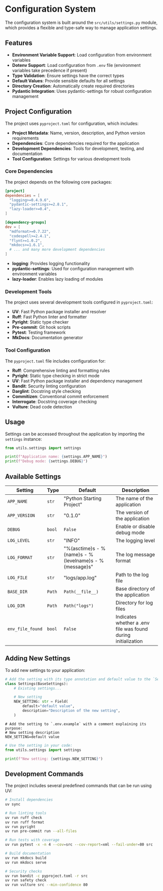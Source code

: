 # Configuration System

The configuration system is built around the `src/utils/settings.py` module, which provides a flexible and type-safe way to manage application settings.

## Features

- **Environment Variable Support**: Load configuration from environment variables
- **Dotenv Support**: Load configuration from `.env` file (environment variables take precedence if present)
- **Type Validation**: Ensure settings have the correct types
- **Default Values**: Provide sensible defaults for all settings
- **Directory Creation**: Automatically create required directories
- **Pydantic Integration**: Uses pydantic-settings for robust configuration management

## Project Configuration

The project uses `pyproject.toml` for configuration, which includes:

- **Project Metadata**: Name, version, description, and Python version requirements
- **Dependencies**: Core dependencies required for the application
- **Development Dependencies**: Tools for development, testing, and documentation
- **Tool Configuration**: Settings for various development tools

### Core Dependencies

The project depends on the following core packages:

```toml
[project]
dependencies = [
  "logging>=0.4.9.6",
  "pydantic-settings>=2.8.1",
  "lazy-loader>=0.4",
]

[dependency-groups]
dev = [
  "mdformat>=0.7.22",
  "codespell>=2.4.1",
  "flynt>=1.0.2",
  "mkdocs>=1.6.1",
  # ... and many more development dependencies
]
```

- **logging**: Provides logging functionality
- **pydantic-settings**: Used for configuration management with environment variables
- **lazy-loader**: Enables lazy loading of modules

### Development Tools

The project uses several development tools configured in `pyproject.toml`:

- **UV**: Fast Python package installer and resolver
- **Ruff**: Fast Python linter and formatter
- **Pyright**: Static type checker
- **Pre-commit**: Git hook scripts
- **Pytest**: Testing framework
- **MkDocs**: Documentation generator

### Tool Configuration

The `pyproject.toml` file includes configuration for:

- **Ruff**: Comprehensive linting and formatting rules
- **Pyright**: Static type checking in strict mode
- **UV**: Fast Python package installer and dependency management
- **Bandit**: Security linting configuration
- **Darglint**: Docstring style checking
- **Commitizen**: Conventional commit enforcement
- **Interrogate**: Docstring coverage checking
- **Vulture**: Dead code detection

## Usage

Settings can be accessed throughout the application by importing the `settings` instance:

```python
from utils.settings import settings

print(f"Application name: {settings.APP_NAME}")
print(f"Debug mode: {settings.DEBUG}")
```

## Available Settings

| Setting          | Type   | Default                                                | Description                                                   |
| ---------------- | ------ | ------------------------------------------------------ | ------------------------------------------------------------- |
| `APP_NAME`       | `str`  | "Python Starting Project"                              | The name of the application                                   |
| `APP_VERSION`    | `str`  | "0.1.0"                                                | The version of the application                                |
| `DEBUG`          | `bool` | `False`                                                | Enable or disable debug mode                                  |
| `LOG_LEVEL`      | `str`  | "INFO"                                                 | The logging level                                             |
| `LOG_FORMAT`     | `str`  | "%(asctime)s - %(name)s - %(levelname)s - %(message)s" | The log message format                                        |
| `LOG_FILE`       | `str`  | "logs/app.log"                                         | Path to the log file                                          |
| `BASE_DIR`       | `Path` | `Path(__file__)`                                       | Base directory of the application                             |
| `LOG_DIR`        | `Path` | `Path("logs")`                                         | Directory for log files                                       |
| `env_file_found` | `bool` | `False`                                                | Indicates whether a .env file was found during initialization |

## Adding New Settings

To add new settings to your application:

```python
# Add the setting with its type annotation and default value to the `Settings` class in `src/utils/settings.py`:
class Settings(BaseSettings):
    # Existing settings...

    # New setting
    NEW_SETTING: str = Field(
        default="default value",
        description="Description of the new setting",
    )
```

```
# Add the setting to `.env.example` with a comment explaining its purpose:
# New setting description
NEW_SETTING=default value
```

```python
# Use the setting in your code:
from utils.settings import settings

print(f"New setting: {settings.NEW_SETTING}")
```

## Development Commands

The project includes several predefined commands that can be run using UV:

```bash
# Install dependencies
uv sync

# Run linting tools
uv run ruff check
uv run ruff format
uv run pyright
uv run pre-commit run --all-files

# Run tests with coverage
uv run pytest -x -n 4 --cov=src --cov-report=xml --fail-under=80 src

# Build documentation
uv run mkdocs build
uv run mkdocs serve

# Security checks
uv run bandit -c pyproject.toml -r src
uv run safety check
uv run vulture src --min-confidence 80
```
